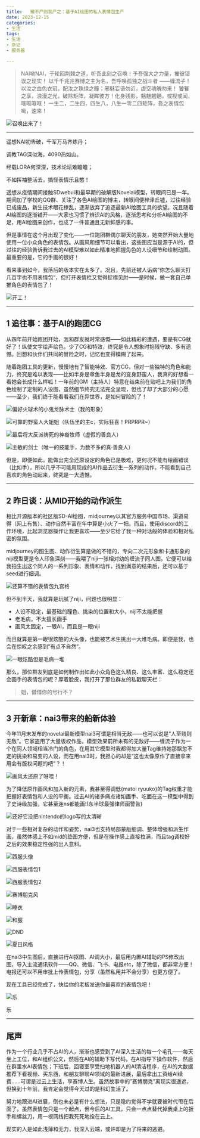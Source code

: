 ```yaml
---
title:   粮不产则我产之：基于AI绘图的私人表情包生产
date: 2023-12-15
categories:
- 生活
tags:
- 生活
- 杂记
- 服务器

---
```


> NAI呦NAI，于轮回荆棘之道，听吾此刻之召唤！予吾强大之力量，摧彼错误之现实！
以千千兆兆赛博之主为名，吾呼唤孤独之战斗者 ——缠流子！
以汝之血色衣冠，配汝之珠绿之瞳；邪魅妄语勿近，虚空魂魄勿来！
饕餮之享，浪漫之光，破除矩阵，凝眸彼方！化身残影，魑魅魍魉，或视或闻，哐哐哐哐！
一生二，二生四，四生八，八生一零二四矩阵，吾之表情包呦，速来！
> 

![召唤出来了！](https://raw.githubusercontent.com/DF-Master/yidapicbed/main/2023/202312/202312MRSTICKS/202312MRSTICKS00.png)

---

<!--more-->

遥想NAI初告破，千军万马齐炼丹；

调教TAG深似海，4090热如山。

经载LORA何深深，技术论坛难瞻瞻；

不如挥袖整活去，搞怪表情乐且憨！

遥想从疫情期间接触SDwebui和最早期的破解版Novelai模型，转眼间已是一年。期间加了学校的QQ群、关注了各色AI绘图的博主，转眼间便梓泽丘墟，过往经验已成废品，新生技术眼花缭乱，逐渐放弃了追逐最新AI绘图工具的欲望。况且随着AI绘图的逐渐铺开——大家也习惯了辨识AI的风格，逐渐思考和分析AI绘图的不足，用AI绘图来创作，也成了一件普通且无新鲜感的事。

但是事情在这个月出现了变化——一位跑团群偶尔聊天的朋友，她突然开始大量地使用一位小众角色的表情包。从画风和细节可以看出，这些图应当是源于AI的，但过往的经验告诉我过去的AI模型难以如此精准地把握角色的人设细节和绘制动图。最重要的是，它的手画的很好！

看来事到如今，我落后的版本实在太多了。况且，先前还被人诟病”你怎么聊天打几百字也不用表情包“，但打开表情栏又觉得捉襟见肘——是时候，做一套自己单推角色的表情包了！

![开工！](https://raw.githubusercontent.com/DF-Master/yidapicbed/main/2023/202312/202312MRSTICKS/202312MRSTICKS01.png)

---

## 1 追往事：基于AI的跑团CG

从四年前开始跑团开始，我和群友就时常感慨——如此精彩的遭遇，要是有CG就好了！纵使文字绘声绘色，少了CG和特效，终究是令人想象时抱残守缺、多有遗憾。回想和伙伴们共同的冒险之时，记忆也变得模糊了起来。

随着跑团工具的更新，慢慢地有了智能特效、官方CG，但对一些独特的角色和能力，终究是难以表现——比如半身是章鱼半身是龙的变身野蛮人，我真的好想看一看她会长成什么样呱！一年前的GM（主持人）特意在结束前在贴吧上为我们的角色绘制了定制的人设图，虽然细节终究无法完全呈现，但也了却了大部分的心愿——至少，我们终于能看看我们在异世界，是如何冒险的了！

![偏好火球术的小鬼龙脉术士（我的形象）](https://raw.githubusercontent.com/DF-Master/yidapicbed/main/2023/202312/202312MRSTICKS/202312MRSTICKS02.jpg)


![可靠的野蛮人大姐姐（队伍里的主c，实际狂喜！PRPRPR~）](https://raw.githubusercontent.com/DF-Master/yidapicbed/main/2023/202312/202312MRSTICKS/202312MRSTICKS03.jpg)


![最后将大反派祷死的神裔牧师（虚假的善良人）](https://raw.githubusercontent.com/DF-Master/yidapicbed/main/2023/202312/202312MRSTICKS/202312MRSTICKS05.jpg)



![主敏的剑士（唯一的技能手，为数不多的真·善良人）](https://raw.githubusercontent.com/DF-Master/yidapicbed/main/2023/202312/202312MRSTICKS/202312MRSTICKS04.png)


但是，即便如此，能做出完全还原设定的角色已是极难，更何况不能有绘画错误（比如手），所以几乎不可能用现成的AI作品去衍生一系列的动作。不能看到自己喜欢的角色动起来，终究是一大遗憾。

---

## 2 昨日谈：从MID开始的动作派生

相比开源版本的社区版SD-AI绘图，midjourney以其官方服务中国市场、渠道易得（网上有售）、动作自然丰富在年中算是小火了一把。而且，使用discord的工作环境，比起浏览器操作让我更喜欢——至少它给了我一种对话般的体验和相对私密的氛围。

midjourney的图生图、动作衍生算是做的不错的，专向二次元形象和卡通形象的niji模型更是令人印象深刻——我喂了niji一张相对幼的缠流子同人图，它便可以给我拍生出这个同人的一系列形象、表情和动作，找到满意的结果后，还可以基于seed进行细调。

![还算不错的表情包九宫格](https://raw.githubusercontent.com/DF-Master/yidapicbed/main/2023/202312/202312MRSTICKS/202312MRSTICKS06.png)


但不到半天，我就算是玩腻了niji，问题也很明显：

- 人设不稳定，最基础的瞳色、挑染的位置和大小，niji不太能把握
- 老毛病，不太擅长画手
- 画风太固定，一眼AI，而且是一眼niji

而且就算是第一眼很炫酷的大头像，也能被艺术生挑出一大堆毛病。即便是我，也会在惊叹之余感到”有点不自然”。

![一眼炫酷但是毛病一堆](https://raw.githubusercontent.com/DF-Master/yidapicbed/main/2023/202312/202312MRSTICKS/202312MRSTICKS07.jpg)



那么，那位群友到底是如何制作出如此小众角色这么精良、这么丰富、这么稳定还会画手的表情包的呢？厚着脸皮，我打开了那位群友的私戳聊天栏：

> 姐，借借你的号行不？
> 

---

## 3 开新章：nai3带来的船新体验

今年11月末发布的novelai最新模型nai3可谓是相当无敌——也可以说是“人至贱则无敌”。它家盗用了大量版权作品，模型效果前所未有的无敌好——缠流子作为一个在同人领域相当冷门的角色，在用其它模型时我都得加大量Tag维持她那飘忽不定的挑染和易变的人设，而在用nai3时，我担心的却是“这也太像原作了直接拿来用会有版权问题的吧”？！

![画风太还原了呀喂！](https://raw.githubusercontent.com/DF-Master/yidapicbed/main/2023/202312/202312MRSTICKS/202312MRSTICKS08.png)



为了降低原作画风和加入新的元素，我甚至得调低{matoi ryuuko}的Tag权重才能把握好表情包和人设的平衡。过去AI的诸多痛点诸如画手、吃面在这一模型中得到了史诗级加强，它甚至连ns都能画!(东半球最强律师函警告)

![还好它没把nintendo的logo写的太清晰](https://raw.githubusercontent.com/DF-Master/yidapicbed/main/2023/202312/202312MRSTICKS/202312MRSTICKS09.png)

对于一些相对复杂的动作和姿势，nai3也支持局部蒙版细调、整体增强和派生作画，虽然体感上不如mid的垫图方便，但是在操作感上直接拉满，而且tag调校好之后的效果稳定性强的出人意料。

![西服头像](https://raw.githubusercontent.com/DF-Master/yidapicbed/main/2023/202312/202312MRSTICKS/202312MRSTICKS10.png)


![西服表情包1](https://raw.githubusercontent.com/DF-Master/yidapicbed/main/2023/202312/202312MRSTICKS/202312MRSTICKS11.png)



![西服表情包2](https://raw.githubusercontent.com/DF-Master/yidapicbed/main/2023/202312/202312MRSTICKS/202312MRSTICKS12.png)



![赛博朋克风](https://raw.githubusercontent.com/DF-Master/yidapicbed/main/2023/202312/202312MRSTICKS/202312MRSTICKS13.png)



![睡衣](https://raw.githubusercontent.com/DF-Master/yidapicbed/main/2023/202312/202312MRSTICKS/202312MRSTICKS14.png)



![和服](https://raw.githubusercontent.com/DF-Master/yidapicbed/main/2023/202312/202312MRSTICKS/202312MRSTICKS15.png)



![DND](https://raw.githubusercontent.com/DF-Master/yidapicbed/main/2023/202312/202312MRSTICKS/202312MRSTICKS16.png)


![夏日风格](https://raw.githubusercontent.com/DF-Master/yidapicbed/main/2023/202312/202312MRSTICKS/202312MRSTICKS17.png)


在nai3中生图后，直接进行AI抠图、AI调大小，最后用内置AI辅助的PS修改出图，导入主流通讯软件——QQ、微信、飞书、电报etc，除了微信，都非常方便！电报还可以不用审批上传表情包，分享（虽然私用并不会分享）也更方便了。

现在工具已经完成了，快给你的老板发送你最喜欢的表情包吧！

![乐](https://raw.githubusercontent.com/DF-Master/yidapicbed/main/2023/202312/202312MRSTICKS/202312MRSTICKS18.png)

乐

---

## 尾声

作为一个行业几乎不占AI的人，渐渐也感受到了AI深入生活的每一个毛孔——每天坐上工位，和AI组织公文，然后在AI的辅助下写代码，在AI指导下操作软件，然后在群里水AI表情包；下班后，回寝室享受扫地机器人的AI清洁程序，在AI的大数据推荐下看视频、买东西，和朋友聊聊AI领域的最新进展，最后拿出工资给AI续费……可谓是过云上生活，享赛博人生。虽然故事中的”赛博朋克”离现实很遥远，但换到十年前，我肯定会觉得今天过的是科幻生活了。

努力地跟进AI进展，倒也未必是有什么想法，只是隐约觉得不学就要被时代甩在后面了。虽然表情包只是一个起点，但今后的AI工具，只会一点点替代掉我桌上的扳手和螺丝刀，用一根网线把我死死地拴在云上。

现实的人是如此浅薄和无力，我深入云端，或许却是为了将来的逃避。